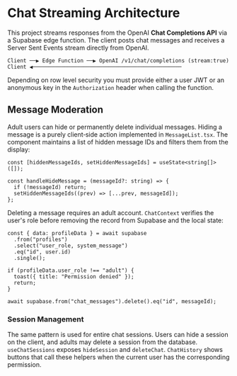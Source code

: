 # Chat Streaming Architecture

This project streams responses from the OpenAI **Chat Completions API** via a
Supabase edge function. The client posts chat messages and receives a Server
Sent Events stream directly from OpenAI.

```text
Client ──▶ Edge Function ──▶ OpenAI /v1/chat/completions (stream:true)
Client ◀───────────────────────────────────────────────
```

Depending on row level security you must provide either a user JWT or an
anonymous key in the `Authorization` header when calling the function.

## Message Moderation

Adult users can hide or permanently delete individual messages. Hiding a message
is a purely client‑side action implemented in `MessageList.tsx`. The component
maintains a list of hidden message IDs and filters them from the display:

```tsx
const [hiddenMessageIds, setHiddenMessageIds] = useState<string[]>([]);

const handleHideMessage = (messageId?: string) => {
  if (!messageId) return;
  setHiddenMessageIds((prev) => [...prev, messageId]);
};
```

Deleting a message requires an adult account. `ChatContext` verifies the user's
role before removing the record from Supabase and the local state:

```tsx
const { data: profileData } = await supabase
  .from("profiles")
  .select("user_role, system_message")
  .eq("id", user.id)
  .single();

if (profileData.user_role !== "adult") {
  toast({ title: "Permission denied" });
  return;
}

await supabase.from("chat_messages").delete().eq("id", messageId);
```

### Session Management

The same pattern is used for entire chat sessions. Users can hide a session on
the client, and adults may delete a session from the database. `useChatSessions`
exposes `hideSession` and `deleteChat`. `ChatHistory` shows buttons that call
these helpers when the current user has the corresponding permission.
